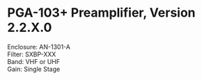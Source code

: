 # PGA-103+ Preamplifier, Version 2.2.X.0

Enclosure: AN-1301-A  
Filter: SXBP-XXX  
Band: VHF or UHF  
Gain: Single Stage  


